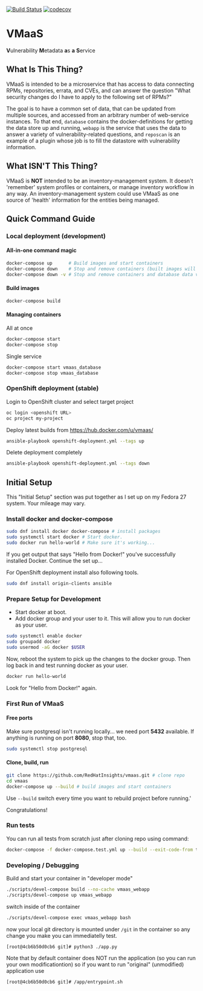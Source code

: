 [![Build Status](https://travis-ci.org/RedHatInsights/vmaas.svg?branch=master)](https://travis-ci.org/RedHatInsights/vmaas)
[![codecov](https://codecov.io/gh/RedHatInsights/vmaas/branch/master/graph/badge.svg)](https://codecov.io/gh/RedHatInsights/vmaas)

# VMaaS
**V**ulnerability **M**etadata **a**s **a** **S**ervice

## What Is This Thing?
VMaaS is intended to be a microservice that has access to data connecting RPMs,
repositories, errata, and CVEs, and can answer the question "What security changes do I
have to apply to the following set of RPMs?"

The goal is to have a common set of data, that can be updated from multiple sources, and
accessed from an arbitrary number of web-service instances. To that end, `database`
contains the docker-definitions for getting the data store up and running, `webapp` is the
service that uses the data to answer a variety of vulnerability-related questions, and
`reposcan` is an example of a plugin whose job is to fill the datastore with vulnerability
information.

## What ISN'T This Thing?
VMaaS is **NOT** intended to be an inventory-management system. It doesn't 'remember'
system profiles or containers, or manage inventory workflow in any way. An
inventory-management system could use VMaaS as one source of 'health' information for the
entities being managed.

## Quick Command Guide

### Local deployment (development)

#### All-in-one command magic
~~~bash
docker-compose up      # Build images and start containers
docker-compose down    # Stop and remove containers (built images will persist)
docker-compose down -v # Stop and remove containers and database data volume (built images will persist)
~~~

#### Build images
~~~bash
docker-compose build
~~~

#### Managing containers
All at once
~~~bash
docker-compose start
docker-compose stop
~~~

Single service
~~~bash
docker-compose start vmaas_database
docker-compose stop vmaas_database
~~~

### OpenShift deployment (stable)
Login to OpenShift cluster and select target project
~~~bash
oc login <openshift URL>
oc project my-project
~~~

Deploy latest builds from https://hub.docker.com/u/vmaas/
~~~bash
ansible-playbook openshift-deployment.yml --tags up
~~~

Delete deployment completely
~~~bash
ansible-playbook openshift-deployment.yml --tags down
~~~

## Initial Setup

This "Initial Setup" section was put together as I set up on my Fedora 27 system.  Your mileage may vary.

### Install docker and docker-compose
~~~bash
sudo dnf install docker docker-compose # install packages
sudo systemctl start docker # Start docker.
sudo docker run hello-world # Make sure it's working...
~~~
If you get output that says "Hello from Docker!" you've successfully
installed Docker. Continue the set up...


For OpenShift deployment install also following tools.
~~~bash
sudo dnf install origin-clients ansible
~~~

### Prepare Setup for Development
- Start docker at boot.
- Add docker group and your user to it. This will allow you to run
docker as your user.
~~~bash
sudo systemctl enable docker
sudo groupadd docker
sudo usermod -aG docker $USER
~~~

Now, reboot the system to pick up the changes to the docker group.
Then log back in and test running docker as your user.
~~~bash
docker run hello-world
~~~
Look for "Hello from Docker!" again.

### First Run of VMaaS

#### Free ports
Make sure postgresql isn't running locally... we need port **5432**
available. If anything is running on port **8080**, stop that, too.
~~~bash
sudo systemctl stop postgresql
~~~

#### Clone, build, run
~~~bash
git clone https://github.com/RedHatInsights/vmaas.git # clone repo
cd vmaas
docker-compose up --build # build images and start containers
~~~
Use `--build` switch every time you want to rebuild project before running.'

Congratulations!

### Run tests
You can run all tests from scratch just after cloning repo using command:
~~~bash
docker-compose -f docker-compose.test.yml up --build --exit-code-from test
~~~

### Developing / Debugging
Build and start your container in "developer mode"
~~~bash
./scripts/devel-compose build --no-cache vmaas_webapp
./scripts/devel-compose up vmaas_webapp
~~~

switch inside of the container
~~~bash
./scripts/devel-compose exec vmaas_webapp bash
~~~

now your local git directory is mounted under `/git` in the container so any change
you make you can immediatelly test.

```[root@4cb6b50d0cb6 git]# python3 ./app.py```

Note that by default container does NOT run the application (so you can run your own modificationtion)
so if you want to run "original" (unmodified) application use

```[root@4cb6b50d0cb6 git]# /app/entrypoint.sh```
